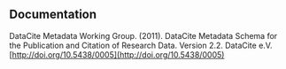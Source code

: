 ## Documentation
DataCite Metadata Working Group. (2011). DataCite Metadata Schema for the Publication and Citation of Research Data. Version 2.2. DataCite e.V. [http://doi.org/10.5438/0005](http://doi.org/10.5438/0005)
